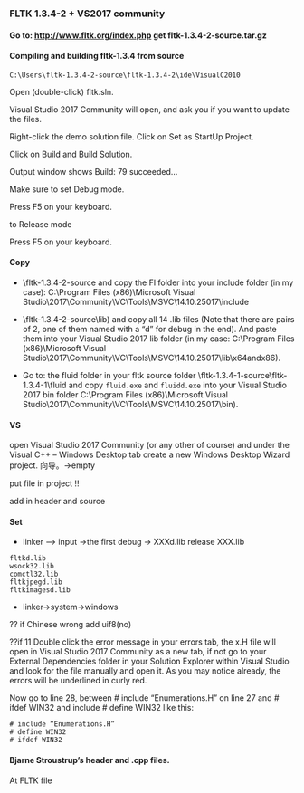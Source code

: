 ### FLTK 1.3.4-2 + VS2017 community

#### Go to: http://www.fltk.org/index.php get fltk-1.3.4-2-source.tar.gz 

#### Compiling and building fltk-1.3.4 from source

```
C:\Users\fltk-1.3.4-2-source\fltk-1.3.4-2\ide\VisualC2010
```

Open (double-click) fltk.sln.

Visual Studio 2017 Community will open, and ask you if you want to update the files.

Right-click the demo solution file. Click on Set as StartUp Project.

Click on Build and Build Solution.

Output window shows Build: 79 succeeded…

Make sure to set Debug mode.

Press F5 on your keyboard. 

to Release mode

Press F5 on your keyboard.

#### Copy

- \fltk-1.3.4-2-source and copy the Fl folder into your include folder (in my case): C:\Program Files (x86)\Microsoft Visual Studio\2017\Community\VC\Tools\MSVC\14.10.25017\include

- \fltk-1.3.4-2-source\lib) and copy all 14 .lib files (Note that there are pairs of 2, one of them named with a “d” for debug in the end). And paste them into your Visual Studio 2017 lib folder (in my case: C:\Program Files (x86)\Microsoft Visual Studio\2017\Community\VC\Tools\MSVC\14.10.25017\lib\x64andx86). 

-  Go to: the fluid folder in your fltk source folder \fltk-1.3.4-1-source\fltk-1.3.4-1\fluid and copy ``fluid.exe`` and ``fluidd.exe`` into your Visual Studio 2017 bin folder  C:\Program Files (x86)\Microsoft Visual Studio\2017\Community\VC\Tools\MSVC\14.10.25017\bin).

#### VS
open Visual Studio 2017 Community (or any other of course) and under the Visual C++ – Windows Desktop tab create a new Windows Desktop Wizard project. 向导。->empty

put file in project !!

add in header and source 

#### Set

- linker —> input ->the first
debug -> XXXd.lib
release XXX.lib

```
fltkd.lib
wsock32.lib
comctl32.lib
fltkjpegd.lib
fltkimagesd.lib
```

- linker->system->windows 

?? if Chinese wrong add uif8(no)

??if 11
Double click the error message in your errors tab, the x.H file will open in Visual Studio 2017 Community as a new tab, if not go to your External Dependencies folder in your Solution Explorer within Visual Studio and look for the file manually and open it. As you may notice already, the errors will be underlined in curly red.

Now go to line 28, between # include “Enumerations.H” on line 27 and # ifdef WIN32 and include # define WIN32 like this:

```
# include “Enumerations.H”
# define WIN32
# ifdef WIN32
```

#### Bjarne Stroustrup’s header and .cpp files.

At FLTK file
